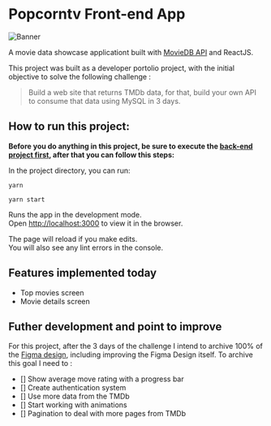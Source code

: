 # Popcorntv Front-end App

![Banner](https://i.imgur.com/J7j0t9G.png)

A movie data showcase applicationt built with [MovieDB API](https://themoviedb.org) and ReactJS.

This project was built as a developer portolio project, with the initial objective to solve the following challenge :

> Build a web site that returns TMDb data, for that, build your own API to consume that data using MySQL in 3 days.

## How to run this project:

**Before you do anything in this project, be sure to execute the [back-end project first](https://github.com/DaniloGMattos/popcorntv-backend), after that you can follow this steps:**

In the project directory, you can run:

```shell
yarn

yarn start
```

Runs the app in the development mode.\
Open [http://localhost:3000](http://localhost:3000) to view it in the browser.

The page will reload if you make edits.\
You will also see any lint errors in the console.

## Features implemented today

- Top movies screen
- Movie details screen

## Futher development and point to improve

For this project, after the 3 days of the challenge I intend to archive 100% of the [Figma design](https://www.figma.com/file/6RhE6cOOnR5rd9dCEKlhZP/Untitled?node-id=14%3A188), including improving the Figma Design itself. To archive this goal I need to :

- [] Show average move rating with a progress bar
- [] Create authentication system
- [] Use more data from the TMDb
- [] Start working with animations
- [] Pagination to deal with more pages from TMDb

